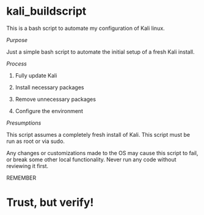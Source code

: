 # kali_buildscript

This is a bash script to automate my configuration of Kali linux.

*Purpose*

Just a simple bash script to automate the initial setup of a fresh Kali install.


*Process*

1)  Fully update Kali

2)  Install necessary packages

3)  Remove unnecessary packages

4)  Configure the environment


*Presumptions*

This script assumes a completely fresh install of Kali.
This script must be run as root or via sudo.

Any changes or customizations made to the OS may cause this script to
fail, or break some other local functionality.  Never run any code
without reviewing it first.


REMEMBER
# Trust, but verify!
